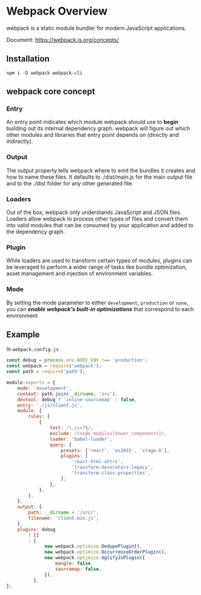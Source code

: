 # Webpack Overview


webpack is a static module bundler for modern JavaScript applications.

Document: https://webpack.js.org/concepts/

## Installation

```
npm i -D webpack webpack-cli
```

## webpack core concept

### Entry

An entry point indicates which module webpack should use to **begin** building out its internal dependency graph. webpack will figure out which other modules and libraries that entry point depends on (directly and indirectly).

### Output

The output property tells webpack where to emit the bundles it creates and how to name these files. It defaults to ./dist/main.js for the main output file and to the ./dist folder for any other generated file.

### Loaders

Out of the box, webpack only understands JavaScript and JSON files. Loaders allow webpack to process other types of files and convert them into valid modules that can be consumed by your application and added to the dependency graph.

### Plugin

While loaders are used to transform certain types of modules, plugins can be leveraged to perform a wider range of tasks like bundle optimization, asset management and injection of environment variables.

### Mode

By setting the mode parameter to either `development`, `production` or `none`, you can **_enable webpack's built-in optimizations_** that correspond to each environment

## Example

In `webpack.config.js`

```js
const debug = process.env.NODE_ENV !== 'production';
const webpack = require('webpack');
const path = require('path');

module.exports = {
    mode: 'development',
    context: path.join(__dirname, 'src'),
    devtool: debug ? 'inline-sourcemap' : false,
    entry: './js/client.js',
    module: {
        rules: [
            {
                test: /\.jsx?$/,
                exclude: /(node_modules|bower_components)/,
                loader: 'babel-loader',
                query: {
                    presets: ['react', 'es2015', 'stage-0'],
                    plugins: [
                        'react-html-attrs',
                        'transform-decorators-legacy',
                        'transform-class-properties',
                    ],
                },
            },
        ],
    },
    output: {
        path: __dirname + '/src/',
        filename: 'client.min.js',
    },
    plugins: debug
        ? []
        : [
              new webpack.optimize.DedupePlugin(),
              new webpack.optimize.OccurrenceOrderPlugin(),
              new webpack.optimize.UglifyJsPlugin({
                  mangle: false,
                  sourcemap: false,
              }),
          ],
};
```

